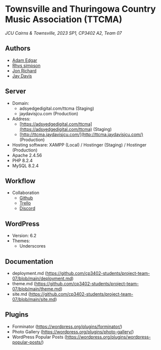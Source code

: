 # Townsville and Thuringowa Country Music Association (TTCMA)
*JCU Cairns & Townsville, 2023 SP1, CP3402 A2, Team 07*

## Authors
 - [Adam Edgar](https://github.com/AdsyEdge)
 - [Rhys simpson](https://github.com/rhys-simpson)
 - [Jon Richard](https://github.com/Jon-Dionson)
 - [Jay Davis](https://github.com/Jay-Davis-191)

## Server
 - Domain: 
   - adsyedgedigital.com/ttcma (Staging)
   - jaydavisjcu.com (Production)
 - Address: 
   - [https://adsyedgedigital.com/ttcma](https://adsyedgedigital.com/ttcma) (Staging)
   - [http://ttcma.jaydavisjcu.com/](http://ttcma.jaydavisjcu.com/) (Production)
 - Hosting software: XAMPP (Local) / Hostinger (Staging) / Hostinger (Production)
 - Apache 2.4.56
 - PHP 8.2.4
 - MySQL 8.2.4

## Workflow
 - Collaboration
   - [Github](https://github.com/cp3402-students/project-team-07)
   - [Trello](https://trello.com/b/cWmwdbRf/cms-team-7-web-project-dev-template)
   - [Discord](https://discord.gg/yD2JnmrXQa)

## WordPress
 - Version: 6.2
 - Themes:
   - Underscores

## Documentation
- deployment.md (https://github.com/cp3402-students/project-team-07/blob/main/deployment.md)
- theme.md (https://github.com/cp3402-students/project-team-07/blob/main/theme.md)
- site.md (https://github.com/cp3402-students/project-team-07/blob/main/site.md)

## Plugins
 - Forminator (https://wordpress.org/plugins/forminator/)
 - Photo Gallery (https://wordpress.org/plugins/photo-gallery/)
 - WordPress Popular Posts (https://wordpress.org/plugins/wordpress-popular-posts/)
